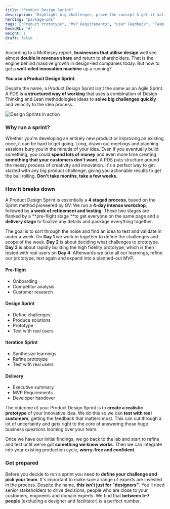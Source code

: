 ```yaml
---
title: "Product Design Sprint"
description: "Highlight big challenges, prove the concept & get it validated by real customers. Compress months of work into a few weeks."
heroImg: "package-pds"
tags: ["Product Prototype", "MVP Requirements", "User Feedback", "Team Alignment"]
DeckURL: '#'
weight: 1
draft: false
---
```

According to a McKinsey report, **businesses that utilise design** well see almost **double in revenue share** and return to shareholders. That is the engine behind massive growth in design-led companies today. But how to get a **well-oiled innovation machine** up a running? 

**You use a Product Design Sprint**.

Despite the name, a Product Design Sprint isn't the same as an Agile Sprint. A PDS is **a structured way of working** that uses a combination of Design Thinking and Lean methodologies ideas to **solve big challenges quickly** and velocity to the idea process. 

<div class="full-width"><img class="lazyload" data-src="/images/Design-Sprint-Header.jpg" srcset="/images/Design-Sprint-Header@2x.jpg 800w" alt="Design Sprints in action" /></div>

### Why run a sprint?
Whether you're developing an entirely new product or improving an existing once, it can be hard to get going. Long, drawn out meetings and planning sessions bury you in the minutia of your idea. Even if you eventually build something, you could **spend lots of money** and even more time creating **something that your customers don't want**. A PDS puts structure around the messy process of creativity and innovation. It's a perfect way to get started with any big product challenge, giving you actionable results to get the ball rolling. **Don't take months, take a few weeks**.

### How it breaks down 
A Product Design Sprint is essentially a **4 staged process**, based on the Sprint method pioneered by GV. We run a **4-day intense workshop**, followed by **a week of refinement and testing**. These two stages are flanked by a **pre-flight stage **to get everyone on the same page and a **delivery stage** to finalize any details and package everything together.

The goal is to sort through the noise and find an idea to test and validate in under a week. On **Day 1** we work in together to define the challenges and scope of the week. **Day 2** is about deciding what challenges to prototype. **Day 3** is about rapidly building the high fidelity prototype, which is then tested with real users on **Day 4**. Afterwards we take all our learnings, refine our prototype, test again and expand into a planned-out MVP.
<div class="full-width">
<grid columns="4">
  <c class="animated fadeInUp">
    <article class="card card--work card--work__red">
      <div class="card--work__inner">
        <h4>Pre-flight</h4>
        <ul>
          <li>Onboarding</li>
          <li>Competitor analysis</li>
          <li>Customer research</li>          
        </ul>      
      </div>
    </article>
  </c>
  <c class="animated fadeInUp">
    <article class="card card--work card--work__blue">
      <div class="card--work__inner">
        <h4>Design Sprint</h4>
        <ul>
          <li>Define challenges</li>
          <li>Produce solutions</li>
          <li>Prototype</li>
          <li>Test with real users</li>
        </ul>
      </div>
    </article>
  </c>
  <c class="animated fadeInUp">
    <article class="card card--work card--work__purple">
      <div class="card--work__inner">
        <h4>Iteration Sprint</h4>
        <ul>
          <li>Synthesize learnings</li>
          <li>Refine prototype</li>
          <li>Test with real users</li>          
        </ul>
      </div>
    </article>
  </c>
  <c class="animated fadeInUp">
    <article class="card card--work card--work__green">
      <div class="card--work__inner">
        <h4>Delivery</h4>
        <ul>
          <li>Executive summary</li>
          <li>MVP Requirements</li>
          <li>Developer handover</li>          
        </ul>
      </div>
    </article>
  </c>
</grid>
</div>

The outcome of your Product Design Sprint is to **create a realistic prototype** of your innovative idea. We do this so we can **test with real customers**, getting the feedback that matters most. This can cut through a lot of uncertainty and gets right to the core of answering those huge business questions looming over your team. 

Once we have our initial findings, we go back to the lab and start to refine and test until we've got **something we know works**. Then we can integrate into your existing production cycle, **worry-free and confident**.

### Get prepared
Before you decide to run a sprint you need to **define your challenge and pick your team**. It's important to make sure a range of experts are invested in the process. Despite the name, **this isn't just for "designers"**. You'll need senior stakeholders to drive decisions, people who are close to your customers, engineers and domain experts. We find that **between 5-7 people** (excluding a designer and facilitator) is a perfect number.


